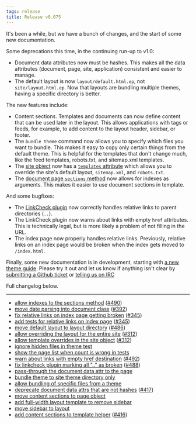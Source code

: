 ```yaml
---
tags: release
title: Release v0.075
---
```


It's been a while, but we have a bunch of changes, and the start of some
new documentation.

Some deprecations this time, in the continuing run-up to v1.0:

* Document data attributes now must be hashes. This makes all the data
  attributes (document, page, site, application) consistent and easier
  to manage.
* The default layout is now `layout/default.html.ep`, not
  `site/layout.html.ep`. Now that layouts are bundling multiple themes,
  having a specific directory is better.

The new features include:

* Content sections. Templates and documents can now define content that
  can be used later in the layout. This allows applications with tags or
  feeds, for example, to add content to the layout header, sidebar, or
  footer.
* The `bundle theme` command now allows you to specify which files you
  want to bundle. This makes it easy to copy only certain things from
  the default theme. This is helpful for the templates that don't change
  much, like the feed templates, robots.txt, and sitemap.xml templates.
* The [site object](/pod/Statocles/Site) now has a [`templates`
  attribute](/pod/Statocles/Site/#templates) which allows you to
  override the site's default layout, `sitemap.xml`, and `robots.txt`.
* The [document page `sections` method](/pod/Statocles/Page/Document/#sections)
  now allows for indexes as arguments. This makes it easier to use
  document sections in template.

And some bugfixes:

* The [LinkCheck plugin](/pod/Statocles/Plugin/LinkCheck) now correctly
  handles relative links to parent directories (`..`).
* The LinkCheck plugin now warns about links with empty `href`
  attributes. This is technically legal, but is more likely a problem of
  not filling in the URL.
* The index page now properly handles relative links. Previously,
  relative links on an index page would be broken when the index gets
  moved to `/index.html`.

Finally, some new documentation is in development, starting with [a new
theme guide](/docs/theme). Please try it out and let us know if anything
isn't clear by [submitting a Github
ticket](http://github.com/preaction/Statocles/issues) or [telling us on
IRC](https://chat.mibbit.com/?channel=%23statocles&server=irc.perl.org)

Full changelog below.

---

* [allow indexes to the sections method](https://github.com/preaction/Statocles/commit/cf229ca5b990470a3794b28722515f56a4a7741e) ([#490](https://github.com/preaction/Statocles/issues/490))
* [move date parsing into document class](https://github.com/preaction/Statocles/commit/dfb1ef49a19e95341b0e2c26d1164667e97cd2f7) ([#392](https://github.com/preaction/Statocles/issues/392))
* [fix relative links on index page getting broken](https://github.com/preaction/Statocles/commit/4a31bed1e7ff7876a14d0c9397f889f95ee390ed) ([#345](https://github.com/preaction/Statocles/issues/345))
* [add tests for relative links on index page](https://github.com/preaction/Statocles/commit/ffa5a099cd3f37da22e1e48cf259cd37e3438d48) ([#345](https://github.com/preaction/Statocles/issues/345))
* [move default layout to layout directory](https://github.com/preaction/Statocles/commit/c6f690f6aa5688e943923b2037793e61405cae13) ([#486](https://github.com/preaction/Statocles/issues/486))
* [allow overriding the layout for the entire site](https://github.com/preaction/Statocles/commit/5db1737fb0193c8e681ca7a57135b925e39390bd) ([#312](https://github.com/preaction/Statocles/issues/312))
* [allow template overrides in the site object](https://github.com/preaction/Statocles/commit/92421b88e271cdda2695167c45d3e89a8a31614a) ([#312](https://github.com/preaction/Statocles/issues/312))
* [ignore hidden files in theme test](https://github.com/preaction/Statocles/commit/3efa057c215e63e01461ec9ee8373a62527c4c8b)
* [show the page list when count is wrong in tests](https://github.com/preaction/Statocles/commit/706c6cc3fdc6092fdecfba57ec0729139ead69e0)
* [warn about links with empty href destination](https://github.com/preaction/Statocles/commit/8fa1abde36cad5dabf0a5b30ff169f4f123ce2fb) ([#492](https://github.com/preaction/Statocles/issues/492))
* [fix linkcheck plugin marking all ".." as broken](https://github.com/preaction/Statocles/commit/ce0728dc40c69688d081bc337878336582ed116a) ([#488](https://github.com/preaction/Statocles/issues/488))
* [pass-through the document data attr to the page](https://github.com/preaction/Statocles/commit/a371e764baa13d6e5ac1ed7de16d87ffe6516747)
* [bundle theme to site theme directory only](https://github.com/preaction/Statocles/commit/3d74a5d70911cb659785e96a98df86aa77902f49)
* [allow bundling of specific files from a theme](https://github.com/preaction/Statocles/commit/66120dfbcf7b870d77b42a75bdeaf24cb6d83130)
* [deprecate document data attrs that are not hashes](https://github.com/preaction/Statocles/commit/dc7d8e8b43cb7aa76454969f0762a543828e0b1d) ([#417](https://github.com/preaction/Statocles/issues/417))
* [move content sections to page object](https://github.com/preaction/Statocles/commit/29e2c92746e1ef293df13231b8742e7bf88bacea)
* [add full-width layout template to remove sidebar](https://github.com/preaction/Statocles/commit/103cca972c751dcede6499dbb15280a385170467)
* [move sidebar to layout](https://github.com/preaction/Statocles/commit/38b19c1a92250c1fa7600c8c85b907d9796a7911)
* [add content sections to template helper](https://github.com/preaction/Statocles/commit/04f20a08a20273224445dfb9cb0670aebc110348) ([#416](https://github.com/preaction/Statocles/issues/416))
